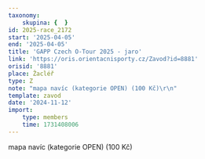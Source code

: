 ```yaml
---
taxonomy:
    skupina: {  }
id: 2025-race_2172
start: '2025-04-05'
end: '2025-04-05'
title: 'GAPP Czech O-Tour 2025 - jaro'
link: 'https://oris.orientacnisporty.cz/Zavod?id=8881'
orisid: '8881'
place: Žacléř
type: Z
note: "mapa navíc (kategorie OPEN) (100 Kč)\r\n"
template: zavod
date: '2024-11-12'
import:
    type: members
    time: 1731408006
---
```


mapa navíc (kategorie OPEN) (100 Kč)


